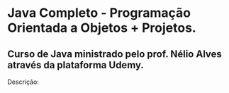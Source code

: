 # Java Completo - Programação Orientada a Objetos + Projetos.
<h2>Curso de Java ministrado pelo prof. Nélio Alves através da plataforma Udemy.</h2>

Descrição:  
